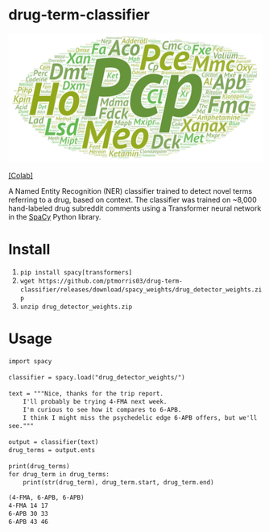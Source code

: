 # drug-term-classifier

![](https://github.com/ptmorris03/drug-term-classifier/blob/main/drug_terms.png?raw=true)

[[Colab]](https://colab.research.google.com/drive/1Qe-If_tSHnXZHig24fJGkp6iksOGlJeM?usp=sharing)

A Named Entity Recognition (NER) classifier trained to detect novel terms referring to a drug, based on context. The classifier was trained on ~8,000 hand-labeled drug subreddit comments using a Transformer neural network in the [SpaCy](https://spacy.io/) Python library.

# Install
1. `pip install spacy[transformers]`
2. `wget https://github.com/ptmorris03/drug-term-classifier/releases/download/spacy_weights/drug_detector_weights.zip`
3. `unzip drug_detector_weights.zip`

# Usage
```python3
import spacy

classifier = spacy.load("drug_detector_weights/")

text = """Nice, thanks for the trip report. 
    I'll probably be trying 4-FMA next week. 
    I'm curious to see how it compares to 6-APB.
    I think I might miss the psychedelic edge 6-APB offers, but we'll see."""

output = classifier(text)
drug_terms = output.ents

print(drug_terms)
for drug_term in drug_terms:
    print(str(drug_term), drug_term.start, drug_term.end)
```
```
(4-FMA, 6-APB, 6-APB)
4-FMA 14 17
6-APB 30 33
6-APB 43 46
```
